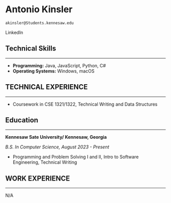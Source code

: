 # Antonio Kinsler

```
akinsler@Students.kennesaw.edu
```

LinkedIn

## Technical Skills

---

- **Programming:** Java, JavaScript, Python, C#
- **Operating Systems:** Windows, macOS

## TECHNICAL EXPERIENCE

---

- Coursework in CSE 1321/1322, Technical Writing and Data Structures

## Education

---

**Kennesaw Sate University/ Kennesaw, Georgia**

_B.S. In Computer Science, August 2023 - Present_

- Programming and Problem Solving I and II, Intro to Software Engineering, Technical Writing

## WORK EXPERIENCE

---

N/A